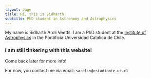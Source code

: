 ```yaml
---
layout: page
title: Hi, this is Sidharth!
subtitle: PhD student in Astronomy and Astrophysics
---
```


My name is Sidharth Aroli Veettil. I am a PhD student at the [Institute of Astrophysics](https://astro.uc.cl/) in the Pontificia Universidad Católica de Chile.


### I am still tinkering with this website!

Come back later for more info!

For now, you contact me via email:  `saroliv@estudiante.uc.cl`
